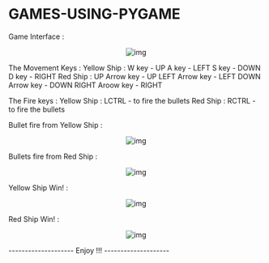 # GAMES-USING-PYGAME

Game Interface :

<p align="center">
  <img src="https://user-images.githubusercontent.com/105140296/216778439-dcf317ac-31f9-4b2b-a6c6-c7a1e22b0273.jpg" alt="img"/>
</p>

The Movement Keys :
    Yellow Ship :
        W key - UP
        A key - LEFT
        S key - DOWN
        D key - RIGHT
    Red Ship :
        UP Arrow key - UP
        LEFT Arrow key - LEFT
        DOWN Arrow key - DOWN
        RIGHT Aroow key - RIGHT
       
The Fire keys :
    Yellow Ship :
        LCTRL - to fire the bullets 
    Red Ship :
        RCTRL - to fire the bullets
       
 
Bullet fire from Yellow Ship :

<p align="center">
  <img src="https://user-images.githubusercontent.com/105140296/216779044-56926308-6224-489f-9e43-f7c4330514b6.jpg" alt="img"/>
</p>

Bullets fire from Red Ship :

<p align="center">
  <img src="https://user-images.githubusercontent.com/105140296/216779105-9aec1d7d-17f7-40d5-9572-72ca9460ed07.jpg" alt="img"/>
</p>

Yellow Ship Win! :

<p align="center">
  <img src="https://user-images.githubusercontent.com/105140296/216779164-22597707-3ac2-4558-8827-9790cf43f43a.jpg" alt="img"/>
</p>

Red Ship Win! :

<p align="center">
  <img src="https://user-images.githubusercontent.com/105140296/216779221-3ba5299f-20e5-4cbe-b9ba-3fa4710e7137.jpg" alt="img"/>
</p>

-------------------- Enjoy !!! --------------------
